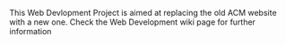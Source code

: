 This Web Devlopment Project is aimed at replacing the old ACM website with a new one. Check the Web Development wiki page for further information
